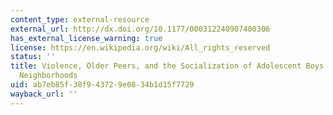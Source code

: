 ```yaml
---
content_type: external-resource
external_url: http://dx.doi.org/10.1177/000312240907400306
has_external_license_warning: true
license: https://en.wikipedia.org/wiki/All_rights_reserved
status: ''
title: Violence, Older Peers, and the Socialization of Adolescent Boys in Disadvantaged
  Neighborhoods
uid: ab7eb85f-38f9-4372-9e08-34b1d15f7729
wayback_url: ''
---
```


